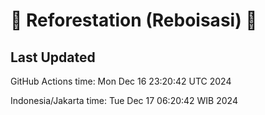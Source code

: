 
# 🌳 Reforestation (Reboisasi) 🌲

## Last Updated

GitHub Actions time: Mon Dec 16 23:20:42 UTC 2024

Indonesia/Jakarta time: Tue Dec 17 06:20:42 WIB 2024
